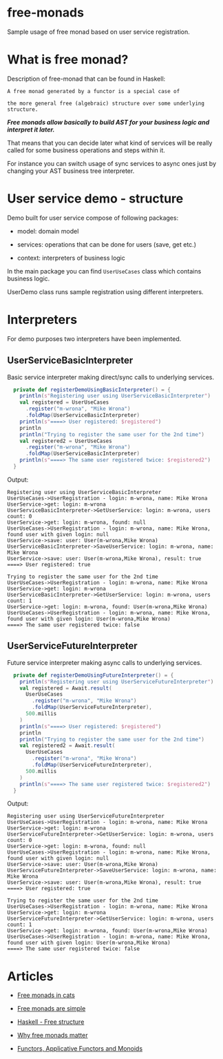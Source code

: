 # free-monads

Sample usage of free monad based on user service registration.

# What is free monad?

Description of free-monad that can be found in Haskell:

```
A free monad generated by a functor is a special case of 

the more general free (algebraic) structure over some underlying structure.
```

***Free monads allow basically to build AST for your business logic and interpret it later.***

That means that you can decide later what kind of services will be really called for some business operations and steps within it.

For instance you can switch usage of sync services to async ones just by changing your AST business tree interpreter.


# User service demo - structure

Demo built for user service compose of following packages:

* model: domain model
 
* services: operations that can be done for users (save, get etc.)

* context: interpreters of business logic

In the main package you can find `UserUseCases` class which contains business logic.

UserDemo class runs sample registration using different interpreters. 

# Interpreters

For demo purposes two interpreters have been implemented.

## UserServiceBasicInterpreter

Basic service interpreter making direct/sync calls to underlying services.

```scala
  private def registerDemoUsingBasicInterpreter() = {
    println(s"Registering user using UserServiceBasicInterpreter")
    val registered = UserUseCases
      .register("m-wrona", "Mike Wrona")
      .foldMap(UserServiceBasicInterpreter)
    println(s"====> User registered: $registered")
    println
    println("Trying to register the same user for the 2nd time")
    val registered2 = UserUseCases
      .register("m-wrona", "Mike Wrona")
      .foldMap(UserServiceBasicInterpreter)
    println(s"====> The same user registered twice: $registered2")
  }
```

Output:

```
Registering user using UserServiceBasicInterpreter
UserUseCases->UserRegistration - login: m-wrona, name: Mike Wrona
UserService->get: login: m-wrona
UserServiceBasicInterpreter->GetUserService: login: m-wrona, users count: 0
UserService->get: login: m-wrona, found: null
UserUseCases->UserRegistration - login: m-wrona, name: Mike Wrona, found user with given login: null
UserService->save: user: User(m-wrona,Mike Wrona)
UserServiceBasicInterpreter->SaveUserService: login: m-wrona, name: Mike Wrona
UserService->save: user: User(m-wrona,Mike Wrona), result: true
====> User registered: true

Trying to register the same user for the 2nd time
UserUseCases->UserRegistration - login: m-wrona, name: Mike Wrona
UserService->get: login: m-wrona
UserServiceBasicInterpreter->GetUserService: login: m-wrona, users count: 1
UserService->get: login: m-wrona, found: User(m-wrona,Mike Wrona)
UserUseCases->UserRegistration - login: m-wrona, name: Mike Wrona, found user with given login: User(m-wrona,Mike Wrona)
====> The same user registered twice: false
```


## UserServiceFutureInterpreter

Future service interpreter making async calls to underlying services.

```scala
  private def registerDemoUsingFutureInterpreter() = {
    println(s"Registering user using UserServiceFutureInterpreter")
    val registered = Await.result(
      UserUseCases
        .register("m-wrona", "Mike Wrona")
        .foldMap(UserServiceFutureInterpreter),
      500.millis
    )
    println(s"====> User registered: $registered")
    println
    println("Trying to register the same user for the 2nd time")
    val registered2 = Await.result(
      UserUseCases
        .register("m-wrona", "Mike Wrona")
        .foldMap(UserServiceFutureInterpreter),
      500.millis
    )
    println(s"====> The same user registered twice: $registered2")
  }
```

Output:

```
Registering user using UserServiceFutureInterpreter
UserUseCases->UserRegistration - login: m-wrona, name: Mike Wrona
UserService->get: login: m-wrona
UserServiceFutureInterpreter->GetUserService: login: m-wrona, users count: 0
UserService->get: login: m-wrona, found: null
UserUseCases->UserRegistration - login: m-wrona, name: Mike Wrona, found user with given login: null
UserService->save: user: User(m-wrona,Mike Wrona)
UserServiceFutureInterpreter->SaveUserService: login: m-wrona, name: Mike Wrona
UserService->save: user: User(m-wrona,Mike Wrona), result: true
====> User registered: true

Trying to register the same user for the 2nd time
UserUseCases->UserRegistration - login: m-wrona, name: Mike Wrona
UserService->get: login: m-wrona
UserServiceFutureInterpreter->GetUserService: login: m-wrona, users count: 1
UserService->get: login: m-wrona, found: User(m-wrona,Mike Wrona)
UserUseCases->UserRegistration - login: m-wrona, name: Mike Wrona, found user with given login: User(m-wrona,Mike Wrona)
====> The same user registered twice: false
```

# Articles

* [Free monads in cats](https://github.com/typelevel/cats/blob/master/docs/src/main/tut/freemonad.md)

* [Free monads are simple](http://underscore.io/blog/posts/2015/04/14/free-monads-are-simple.html)

* [Haskell - Free structure](https://wiki.haskell.org/Free_structure)

* [Why free monads matter](http://www.haskellforall.com/2012/06/you-could-have-invented-free-monads.html)

* [Functors, Applicative Functors and Monoids](http://learnyouahaskell.com/functors-applicative-functors-and-monoids)